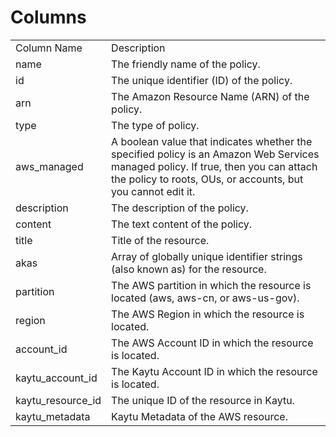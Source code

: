 # Columns  

<table>
	<tr><td>Column Name</td><td>Description</td></tr>
	<tr><td>name</td><td>The friendly name of the policy.</td></tr>
	<tr><td>id</td><td>The unique identifier (ID) of the policy.</td></tr>
	<tr><td>arn</td><td>The Amazon Resource Name (ARN) of the policy.</td></tr>
	<tr><td>type</td><td>The type of policy.</td></tr>
	<tr><td>aws_managed</td><td>A boolean value that indicates whether the specified policy is an Amazon Web Services managed policy. If true, then you can attach the policy to roots, OUs, or accounts, but you cannot edit it.</td></tr>
	<tr><td>description</td><td>The description of the policy.</td></tr>
	<tr><td>content</td><td>The text content of the policy.</td></tr>
	<tr><td>title</td><td>Title of the resource.</td></tr>
	<tr><td>akas</td><td>Array of globally unique identifier strings (also known as) for the resource.</td></tr>
	<tr><td>partition</td><td>The AWS partition in which the resource is located (aws, aws-cn, or aws-us-gov).</td></tr>
	<tr><td>region</td><td>The AWS Region in which the resource is located.</td></tr>
	<tr><td>account_id</td><td>The AWS Account ID in which the resource is located.</td></tr>
	<tr><td>kaytu_account_id</td><td>The Kaytu Account ID in which the resource is located.</td></tr>
	<tr><td>kaytu_resource_id</td><td>The unique ID of the resource in Kaytu.</td></tr>
	<tr><td>kaytu_metadata</td><td>Kaytu Metadata of the AWS resource.</td></tr>
</table>
